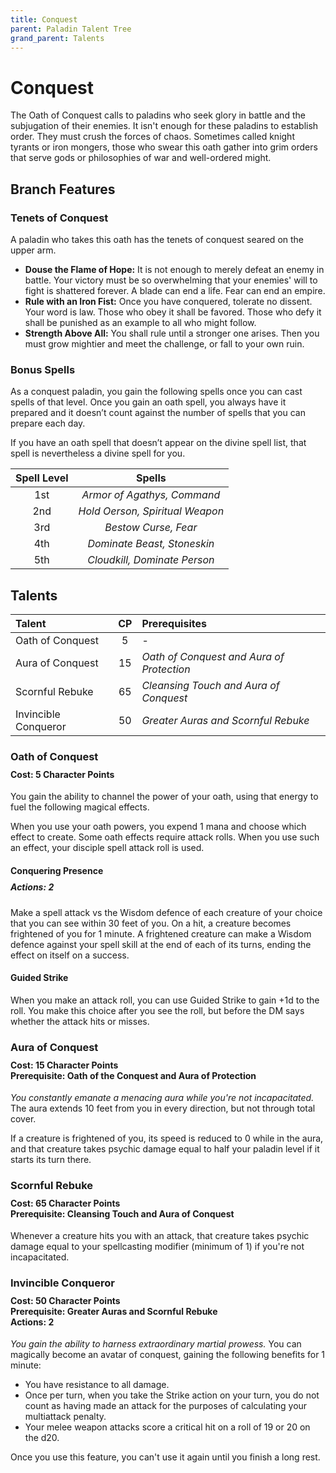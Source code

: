 ```yaml
---
title: Conquest
parent: Paladin Talent Tree
grand_parent: Talents
---
```


# Conquest
The Oath of Conquest calls to paladins who seek glory in battle and the subjugation of their enemies. It isn't enough for these paladins to establish order. They must crush the forces of chaos. Sometimes called knight tyrants or iron mongers, those who swear this oath gather into grim orders that serve gods or philosophies of war and well-ordered might.

## Branch Features

### Tenets of Conquest
A paladin who takes this oath has the tenets of conquest seared on the upper arm.
* **Douse the Flame of Hope:** It is not enough to merely defeat an enemy in battle. Your victory must be so overwhelming that your enemies' will to fight is shattered forever. A blade can end a life. Fear can end an empire.
* **Rule with an Iron Fist:** Once you have conquered, tolerate no dissent. Your word is law. Those who obey it shall be favored. Those who defy it shall be punished as an example to all who might follow.
* **Strength Above All:** You shall rule until a stronger one arises. Then you must grow mightier and meet the challenge, or fall to your own ruin.

### Bonus Spells
As a conquest paladin, you gain the following spells once you can cast spells of that level. Once you gain an oath spell, you always have it prepared and it doesn’t count against the number of spells that you can prepare each day.

If you have an oath spell that doesn’t appear on the divine spell list, that spell is nevertheless a divine spell for you.

| Spell Level | Spells |
|:-----------:|:------:|
| 1st | *Armor of Agathys, Command* |
| 2nd | *Hold Oerson, Spiritual Weapon* |
| 3rd | *Bestow Curse, Fear* |
| 4th | *Dominate Beast, Stoneskin* |
| 5th | *Cloudkill, Dominate Person* |

## Talents

| Talent | CP | Prerequisites |
|:-------|:--:|:--------------|
| Oath of Conquest     | 5  | - |
| Aura of Conquest     | 15 | *Oath of Conquest and Aura of Protection* |
| Scornful Rebuke      | 65 | *Cleansing Touch and Aura of Conquest* |
| Invincible Conqueror | 50 | *Greater Auras and Scornful Rebuke* |

### Oath of Conquest

<div style="margin-top:-10px;"></div>

#### **Cost:** 5 Character Points
You gain the ability to channel the power of your oath, using that energy to fuel the following magical effects.

When you use your oath powers, you expend 1 mana and choose which effect to create. Some oath effects require attack rolls. When you use such an effect, your disciple spell attack roll is used.

#### Conquering Presence

<div style="margin-top:-10px;"></div>

##### **Actions:** 2
Make a spell attack vs the Wisdom defence of each creature of your choice that you can see within 30 feet of you. On a hit, a creature becomes frightened of you for 1 minute. A frightened creature can make a Wisdom defence against your spell skill at the end of each of its turns, ending the effect on itself on a success.

#### Guided Strike
When you make an attack roll, you can use Guided Strike to gain +1d to the roll. You make this choice after you see the roll, but before the DM says whether the attack hits or misses.

### Aura of Conquest

<div style="margin-top:-10px;"></div>

#### **Cost:** 15 Character Points<br>**Prerequisite:** Oath of the Conquest and Aura of Protection
*You constantly emanate a menacing aura while you're not incapacitated.* The aura extends 10 feet from you in every direction, but not through total cover.

If a creature is frightened of you, its speed is reduced to 0 while in the aura, and that creature takes psychic damage equal to half your paladin level if it starts its turn there.

### Scornful Rebuke

<div style="margin-top:-10px;"></div>

#### **Cost:** 65 Character Points<br>**Prerequisite:** Cleansing Touch and Aura of Conquest
Whenever a creature hits you with an attack, that creature takes psychic damage equal to your spellcasting modifier (minimum of 1) if you're not incapacitated.

### Invincible Conqueror

<div style="margin-top:-10px;"></div>

#### **Cost:** 50 Character Points<br>**Prerequisite:** Greater Auras and Scornful Rebuke<br>**Actions:** 2
*You gain the ability to harness extraordinary martial prowess.* You can magically become an avatar of conquest, gaining the following benefits for 1 minute:
* You have resistance to all damage.
* Once per turn, when you take the Strike action on your turn, you do not count as having made an attack for the purposes of calculating your multiattack penalty.
* Your melee weapon attacks score a critical hit on a roll of 19 or 20 on the d20.

Once you use this feature, you can't use it again until you finish a long rest.
